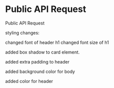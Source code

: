 # Public API Request
 Public API Request


styling changes:

changed font of header h1 
changed font size of h1

added box shadow to card element.

added extra padding to header

added background color for body 

added color for header 